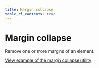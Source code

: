 ```yaml
---
title: Margin collapse
table_of_contents: true
---
```


# Margin collapse

Remove one or more margins of an element.

<a href="https://vanilla-framework.github.io/vanilla-framework/examples/utilities/margin-collapse/"
    class="js-example">
    View example of the margin collapse utility
</a>

